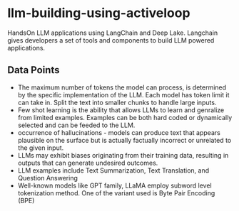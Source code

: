 # llm-building-using-activeloop
HandsOn LLM applications using LangChain and Deep Lake. Langchain gives developers a set of tools and components to build LLM powered applications.


## Data Points

* The maximum number of tokens the model can process, is determined by the specific implementation of the LLM. Each model has token limit it can take in. Split the text into smaller chunks to handle large inputs.
* Few shot learning is the ability that allows LLMs to learn and genralize from limited examples. Examples can be both hard coded or dynamically selected and can be feeded to the LLM.
* occurrence of hallucinations - models can produce text that appears plausible on the surface but is actually factually incorrect or unrelated to the given input.
* LLMs may exhibit biases originating from their training data, resulting in outputs that can generate undesired outcomes.
* LLM examples include Text Summarization, Text Translation, and Question Answering
* Well-known models like GPT family, LLaMA employ subword level tokenization method. One of the variant used is Byte Pair Encoding (BPE)






 